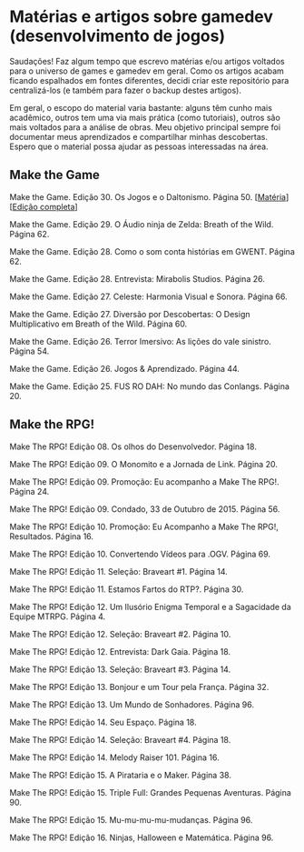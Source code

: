 # Matérias e artigos sobre gamedev (desenvolvimento de jogos)
Saudações! 
Faz algum tempo que escrevo matérias e/ou artigos voltados para o universo de games e gamedev em geral. 
Como os artigos acabam ficando espalhados em fontes diferentes, decidi criar este repositório para centralizá-los (e também para fazer o backup destes artigos). 

Em geral, o escopo do material varia bastante: alguns têm cunho mais acadêmico, outros tem uma via mais prática (como tutoriais), outros são mais voltados para a análise de obras. Meu objetivo principal sempre foi documentar meus aprendizados e compartilhar minhas descobertas. Espero que o material possa ajudar as pessoas interessadas na área.

## Make the Game
Make the Game. Edição 30. Os Jogos e o Daltonismo. Página 50. [[Matéria](https://archive.org/details/os-jogos-e-o-daltonismo)] [[Edição completa](https://condadobraveheart.com/Portal/Make_The_Game/MakeTheGame%2330.pdf)]

Make the Game. Edição 29. O Áudio ninja de Zelda: Breath of the Wild. Página 62.

Make the Game. Edição 28. Como o som conta histórias em GWENT. Página 62.

Make the Game. Edição 28. Entrevista: Mirabolis Studios. Página 26.

Make the Game. Edição 27. Celeste: Harmonia Visual e Sonora. Página 66.

Make the Game. Edição 27. Diversão por Descobertas: O Design Multiplicativo em Breath of the Wild. Página 60. 

Make the Game. Edição 26. Terror Imersivo: As lições do vale sinistro. Página 54.

Make the Game. Edição 26. Jogos & Aprendizado. Página 44.

Make the Game. Edição 25. FUS RO DAH: No mundo das Conlangs. Página 20.

## Make the RPG!
Make The RPG! Edição 08. Os olhos do Desenvolvedor. Página 18.

Make The RPG! Edição 09. O Monomito e a Jornada de Link. Página 20.

Make The RPG! Edição 09. Promoção: Eu acompanho a Make The RPG!. Página 24.

Make The RPG! Edição 09. Condado, 33 de Outubro de 2015. Página 56.

Make The RPG! Edição 10. Promoção: Eu Acompanho a Make The RPG!, Resultados. Página 16.

Make The RPG! Edição 10. Convertendo Vídeos para .OGV. Página 69.

Make The RPG! Edição 11. Seleção: Braveart #1. Página 14.

Make The RPG! Edição 11. Estamos Fartos do RTP?. Página 30.

Make The RPG! Edição 12. Um Ilusório Enigma Temporal e a Sagacidade da Equipe MTRPG. Página 4.

Make The RPG! Edição 12. Seleção: Braveart #2. Página 10.

Make The RPG! Edição 12. Entrevista: Dark Gaia. Página 18.

Make The RPG! Edição 13. Seleção: Braveart #3. Página 14.

Make The RPG! Edição 13. Bonjour e um Tour pela França. Página 32.

Make The RPG! Edição 13. Um Mundo de Sonhadores. Página 96.

Make The RPG! Edição 14. Seu Espaço. Página 18.

Make The RPG! Edição 14. Seleção: Braveart #4. Página 18.

Make The RPG! Edição 14. Melody Raiser 101. Página 16.

Make The RPG! Edição 15. A Pirataria e o Maker. Página 38.

Make The RPG! Edição 15. Triple Full: Grandes Pequenas Aventuras. Página 90.

Make The RPG! Edição 15. Mu-mu-mu-mu-mudanças. Página 96.

Make The RPG! Edição 16. Ninjas, Halloween e Matemática. Página 96.
